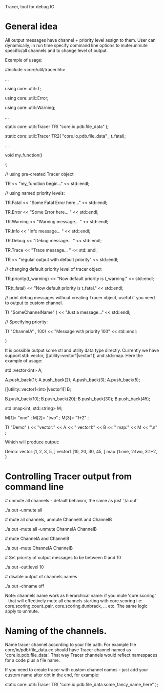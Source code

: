 <!-- --- title:  Tracer -->Tracer, tool for debug IO

General idea
============

All output messages have channel + priority level assign to them. User can dynamically, in run time specify command line options to mute/unmute specific/all channels and to change level of output.

Example of usage:

\#include \<core/util/tracer.hh\>

...

using core::util::T;

using core::util::Error;

using core::util::Warning;

...

static core::util::Tracer TR( "core.io.pdb.file\_data" );

static core::util::Tracer TR2( "core.io.pdb.file\_data" , t\_fatal);

...

void my\_function()

{

// using pre-created Tracer object

TR \<\< "my\_function begin..." \<\< std::endl;

// using named priority levels:

TR.Fatal \<\< "Some Fatal Error here..." \<\< std::endl;

TR.Error \<\< "Some Error here... " \<\< std::endl;

TR.Warning \<\< "Warning message... " \<\< std::endl;

TR.Info \<\< "Info message... " \<\< std::endl;

TR.Debug \<\< "Debug message... " \<\< std::endl;

TR.Trace \<\< "Trace message... " \<\< std::endl;

TR \<\< "regular output with default priority" \<\< std::endl;

// changing default priority level of tracer object

TR.priority(t\_warning) \<\< "Now default priority is t\_warning." \<\< std::endl;

TR(t\_fatal) \<\< "Now default priority is t\_fatal." \<\< std::endl;

// print debug messages without creating Tracer object, useful if you need to output to custom channel.

T( "SomeChannelName" ) \<\< "Just a message..." \<\< std::endl;

// Specifying priority:

T( "ChannelA" , 100) \<\< "Message with priority 100" \<\< std::endl;

}

It is possible output some stl and utility data type directly. Currently we have support std::vector, [[utility::vector1|vector1]] and std::map. Here the example of usage:

std::vector\<int\> A;

A.push\_back(1); A.push\_back(2); A.push\_back(3); A.push\_back(5);

[[utility::vector1\<int\>|vector1]] B;

B.push\_back(10); B.push\_back(20); B.push\_back(30); B.push\_back(45);

std::map\<int, std::string\> M;

M[1]= "one" ; M[2]= "two" ; M[3]= "1+2" ;

T( "Demo" ) \<\< "vector:" \<\< A \<\< " vector1:" \<\< B \<\< " map:" \<\< M \<\< "\\n" ;

Which will produce output:

Demo: vector:[1, 2, 3, 5, ] vector1:[10, 20, 30, 45, ] map:{1:one, 2:two, 3:1+2, }

Controlling Tracer output from command line
===========================================

\# unmute all channels - default behavior, the same as just './a.out'

./a.out -unmute all

\# mute all channels, unmute ChannelA and ChannelB

./a.out -mute all -unmute ChannelA ChannelB

\# mute ChannelA and ChannelB

./a.out -mute ChannelA ChannelB

\# Set priority of output messages to be between 0 and 10

./a.out -out:level 10

\# disable output of channels names

./a.out -chname off

Note: channels name work as hierarchical name: if you mute 'core.scoring' - that will effectively mute all channels starting with core.scoring i.e: core.scoring.count\_pair, core.scoring.dunbrack, ... etc. The same logic apply to unmute.

Naming of the channels.
=======================

Name tracer channel according to your file path. For example file core/io/pdb/file\_data.cc should have Tracer channel named as 'core.io.pdb.file\_data'. That way Tracer channels would reflect namespaces for a code plus a file name.

If you need to create tracer with custom channel names - just add your custom name after dot in the end, for example:

static core::util::Tracer TR( "core.io.pdb.file\_data.some\_fancy\_name\_here" );
